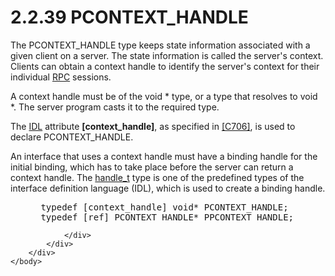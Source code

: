 <html dir="LTR" xmlns:mshelp="http://msdn.microsoft.com/mshelp" xmlns:ddue="http://ddue.schemas.microsoft.com/authoring/2003/5" xmlns:xlink="http://www.w3.org/1999/xlink" xmlns:tool="http://www.microsoft.com/tooltip">
    <head>
        <meta http-equiv="Content-Type" content="text/html; CHARSET=utf-8"></meta>
        <meta name="save" content="history"></meta>
        <title>2.2.39 PCONTEXT_HANDLE</title>
        <xml>
            <mshelp:toctitle title="2.2.39 PCONTEXT_HANDLE"></mshelp:toctitle>
            <mshelp:rltitle title="[MS-DTYP]: PCONTEXT_HANDLE"></mshelp:rltitle>
            <mshelp:keyword index="A" term="b8d08028-e73f-4bb8-b3bf-bc8ba4734c4c"></mshelp:keyword>
            <mshelp:attr name="DCSext.ContentType" value="open specification"></mshelp:attr>
            <mshelp:attr name="AssetID" value="b8d08028-e73f-4bb8-b3bf-bc8ba4734c4c"></mshelp:attr>
            <mshelp:attr name="TopicType" value="kbRef"></mshelp:attr>
            <mshelp:attr name="DCSext.Title" value="[MS-DTYP]: PCONTEXT_HANDLE" />
        </xml>
    </head>
    <body>
        <div id="header">
            <h1 class="heading">2.2.39 PCONTEXT_HANDLE</h1>
        </div>
        <div id="mainSection">
            <div id="mainBody">
                <div id="allHistory" class="saveHistory"></div>
                <div id="sectionSection0" class="section" name="collapseableSection">
                    

<p>The PCONTEXT_HANDLE type keeps state information associated
with a given client on a server. The state information is called the server's
context. Clients can obtain a context handle to identify the server's context
for their individual <a href="a66edeb1-52a0-4d64-a93b-2f5c833d7d92.md#gt_8a7f6700-8311-45bc-af10-82e10accd331">RPC</a>
sessions.</p>

<p>A context handle must be of the void * type, or a type that
resolves to void *. The server program casts it to the required type.</p>

<p>The <a href="a66edeb1-52a0-4d64-a93b-2f5c833d7d92.md#gt_73177eec-4092-420f-92c5-60b2478df824">IDL</a>
attribute <b>[context_handle]</b>, as specified in <a href="https://go.microsoft.com/fwlink/?LinkId=89824">[C706]</a>, is used to
declare PCONTEXT_HANDLE. </p>

<p>An interface that uses a context handle must have a binding
handle for the initial binding, which has to take place before the server can
return a context handle. The <a href="03c032cd-c1d1-4bbe-b00c-bb1f8da5155b.md">handle_t</a>
type is one of the predefined types of the interface definition language (IDL),
which is used to create a binding handle.</p>

<dl>
<dd>
<div><pre> typedef [context_handle] void* PCONTEXT_HANDLE;
 typedef [ref] PCONTEXT_HANDLE* PPCONTEXT_HANDLE;
</pre></div>
</dd></dl>


                </div>
            </div>
        </div>
    </body>
</html>
